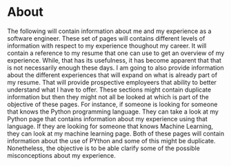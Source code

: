 # About

The following will contain information about me and my experience as a software engineer.  These set of pages will contains different levels of information with respect
to my experience thoughout my career.  It will contain a reference to my resume that one can use to get an overview of my experience.  While, that has its usefulness, it
has become apparent that that is not necessarily enough these days.  I am going to also provide information about the different experiences that will expand on what is
already part of my resume.  That will provide prospective employeers that ability to better understand what I have to offer.  These sections might contain duplicate
information but then they might not all be looked at which is part of the objective of these pages.  For instance, if someone is looking for someone that knows the
Python programming language.  They can take a look at my Python page that contains information about my experience using that language.  If they are looking for someone
that knows Machine Learning, they can look at my machine learning page.  Both of these pages will contain information about the use of PYthon and some of this might be
duplicate.  Nonetheless, the objective is to be able clarify some of the possible misconceptions about my experience.

